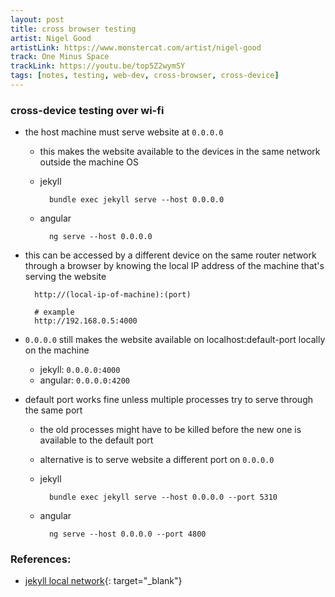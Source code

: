 ```yaml
---
layout: post
title: cross browser testing
artist: Nigel Good
artistLink: https://www.monstercat.com/artist/nigel-good
track: One Minus Space
trackLink: https://youtu.be/top5Z2wymSY
tags: [notes, testing, web-dev, cross-browser, cross-device]
---
```



### cross-device testing over wi-fi

- the host machine must serve website at `0.0.0.0`
    - this makes the website available to the devices in the same network outside the machine OS

    - jekyll 

            bundle exec jekyll serve --host 0.0.0.0

    - angular 

            ng serve --host 0.0.0.0

- this can be accessed by a different device on the same router network through a browser by knowing the local IP address of the machine that's serving the website

        http://(local-ip-of-machine):(port)

        # example
        http://192.168.0.5:4000


- `0.0.0.0` still makes the website available on localhost:default-port locally on the machine
    - jekyll: `0.0.0.0:4000`
    - angular: `0.0.0.0:4200`

- default port works fine unless multiple processes try to serve through the same port
    - the old processes might have to be killed before the new one is available to the default port
    - alternative is to serve website a different port on `0.0.0.0`

    - jekyll 

            bundle exec jekyll serve --host 0.0.0.0 --port 5310

    - angular 

            ng serve --host 0.0.0.0 --port 4800


### References:

- [jekyll local network](https://zarino.co.uk/post/jekyll-local-network/){: target="_blank"}